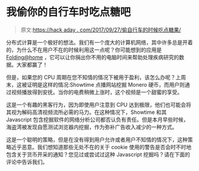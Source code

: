 # 我偷你的自行车时吃点糖吧

> 原文:[https://hack aday . com/2017/09/27/偷自行车的时候吃点糖果/](https://hackaday.com/2017/09/27/have-some-candy-while-i-steal-your-cycles/)

分布式计算是一个极好的想法。我们有一个庞大的计算机网络，其中许多总是开着的，为什么不在用户不在的时候利用这一点呢？你可能想到的应用是 [Folding@home](http://folding.stanford.edu/) ，它可以让你捐出你不用的电脑时间来帮助处理疾病研究的数据。大家都赢了！

但是，如果您的 CPU 周期在您不知情的情况下被用于盈利，该怎么办呢？上周末，这被证明是这样的情况:Showtime 点播网站挖掘 Monero 硬币，而用户则通过视频播放得到安抚。当你的电费稍微上涨时，这个视频是一个甜蜜的享受。

这是一个有趣的黑客行为，因为即使用户注意到 CPU 达到极限，他们也可能会将其视为解码高清视频流所必需的马力。在这种情况下，Showtime 和其 Javascript 包含挖掘软件的网络分析公司都否认负有责任。但是本月早些时候，海盗湾被发现自愿测试浏览器内挖掘，作为弥补广告收入减少的一种方式。

这是一个聪明的策略，但是在没有得到用户允许或者用户不知情的情况下，这种策略近乎恶意。我们想知道那些无处不在的关于 cookie 使用的警告是否会时不时地包含关于货币开采的通知？您见过或尝试过这种 Javascript 挖掘吗？请在下面的评论中告诉我们。